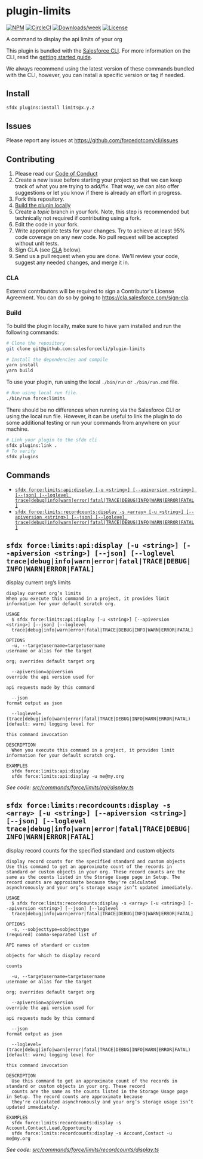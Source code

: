 # plugin-limits

[![NPM](https://img.shields.io/npm/v/@salesforce/plugin-limits.svg?label=@salesforce/plugin-limits)](https://www.npmjs.com/package/@salesforce/plugin-limits) [![CircleCI](https://circleci.com/gh/salesforcecli/plugin-limits/tree/main.svg?style=shield)](https://circleci.com/gh/salesforcecli/plugin-limits/tree/main) [![Downloads/week](https://img.shields.io/npm/dw/@salesforce/plugin-limits.svg)](https://npmjs.org/package/@salesforce/plugin-limits) [![License](https://img.shields.io/badge/License-BSD%203--Clause-brightgreen.svg)](https://raw.githubusercontent.com/salesforcecli/plugin-limits/main/LICENSE.txt)

A command to display the api limits of your org

This plugin is bundled with the [Salesforce CLI](https://developer.salesforce.com/tools/sfdxcli). For more information on the CLI, read the [getting started guide](https://developer.salesforce.com/docs/atlas.en-us.sfdx_setup.meta/sfdx_setup/sfdx_setup_intro.htm).

We always recommend using the latest version of these commands bundled with the CLI, however, you can install a specific version or tag if needed.

## Install

```bash
sfdx plugins:install limits@x.y.z
```

## Issues

Please report any issues at https://github.com/forcedotcom/cli/issues

## Contributing

1. Please read our [Code of Conduct](CODE_OF_CONDUCT.md)
2. Create a new issue before starting your project so that we can keep track of
   what you are trying to add/fix. That way, we can also offer suggestions or
   let you know if there is already an effort in progress.
3. Fork this repository.
4. [Build the plugin locally](#build)
5. Create a _topic_ branch in your fork. Note, this step is recommended but technically not required if contributing using a fork.
6. Edit the code in your fork.
7. Write appropriate tests for your changes. Try to achieve at least 95% code coverage on any new code. No pull request will be accepted without unit tests.
8. Sign CLA (see [CLA](#cla) below).
9. Send us a pull request when you are done. We'll review your code, suggest any needed changes, and merge it in.

### CLA

External contributors will be required to sign a Contributor's License
Agreement. You can do so by going to https://cla.salesforce.com/sign-cla.

### Build

To build the plugin locally, make sure to have yarn installed and run the following commands:

```bash
# Clone the repository
git clone git@github.com:salesforcecli/plugin-limits

# Install the dependencies and compile
yarn install
yarn build
```

To use your plugin, run using the local `./bin/run` or `./bin/run.cmd` file.

```bash
# Run using local run file.
./bin/run force:limits
```

There should be no differences when running via the Salesforce CLI or using the local run file. However, it can be useful to link the plugin to do some additional testing or run your commands from anywhere on your machine.

```bash
# Link your plugin to the sfdx cli
sfdx plugins:link .
# To verify
sfdx plugins
```

## Commands
<!-- commands -->
* [`sfdx force:limits:api:display [-u <string>] [--apiversion <string>] [--json] [--loglevel trace|debug|info|warn|error|fatal|TRACE|DEBUG|INFO|WARN|ERROR|FATAL]`](#sfdx-forcelimitsapidisplay--u-string---apiversion-string---json---loglevel-tracedebuginfowarnerrorfataltracedebuginfowarnerrorfatal)
* [`sfdx force:limits:recordcounts:display -s <array> [-u <string>] [--apiversion <string>] [--json] [--loglevel trace|debug|info|warn|error|fatal|TRACE|DEBUG|INFO|WARN|ERROR|FATAL]`](#sfdx-forcelimitsrecordcountsdisplay--s-array--u-string---apiversion-string---json---loglevel-tracedebuginfowarnerrorfataltracedebuginfowarnerrorfatal)

## `sfdx force:limits:api:display [-u <string>] [--apiversion <string>] [--json] [--loglevel trace|debug|info|warn|error|fatal|TRACE|DEBUG|INFO|WARN|ERROR|FATAL]`

display current org’s limits

```
display current org’s limits
When you execute this command in a project, it provides limit information for your default scratch org.

USAGE
  $ sfdx force:limits:api:display [-u <string>] [--apiversion <string>] [--json] [--loglevel 
  trace|debug|info|warn|error|fatal|TRACE|DEBUG|INFO|WARN|ERROR|FATAL]

OPTIONS
  -u, --targetusername=targetusername                                               username or alias for the target
                                                                                    org; overrides default target org

  --apiversion=apiversion                                                           override the api version used for
                                                                                    api requests made by this command

  --json                                                                            format output as json

  --loglevel=(trace|debug|info|warn|error|fatal|TRACE|DEBUG|INFO|WARN|ERROR|FATAL)  [default: warn] logging level for
                                                                                    this command invocation

DESCRIPTION
  When you execute this command in a project, it provides limit information for your default scratch org.

EXAMPLES
  sfdx force:limits:api:display
  sfdx force:limits:api:display -u me@my.org
```

_See code: [src/commands/force/limits/api/display.ts](https://github.com/salesforcecli/plugin-limits/blob/v1.2.2/src/commands/force/limits/api/display.ts)_

## `sfdx force:limits:recordcounts:display -s <array> [-u <string>] [--apiversion <string>] [--json] [--loglevel trace|debug|info|warn|error|fatal|TRACE|DEBUG|INFO|WARN|ERROR|FATAL]`

display record counts for the specified standard and custom objects

```
display record counts for the specified standard and custom objects
Use this command to get an approximate count of the records in standard or custom objects in your org. These record counts are the same as the counts listed in the Storage Usage page in Setup. The record counts are approximate because they're calculated asynchronously and your org’s storage usage isn’t updated immediately.

USAGE
  $ sfdx force:limits:recordcounts:display -s <array> [-u <string>] [--apiversion <string>] [--json] [--loglevel 
  trace|debug|info|warn|error|fatal|TRACE|DEBUG|INFO|WARN|ERROR|FATAL]

OPTIONS
  -s, --sobjecttype=sobjecttype                                                     (required) comma-separated list of
                                                                                    API names of standard or custom
                                                                                    objects for which to display record
                                                                                    counts

  -u, --targetusername=targetusername                                               username or alias for the target
                                                                                    org; overrides default target org

  --apiversion=apiversion                                                           override the api version used for
                                                                                    api requests made by this command

  --json                                                                            format output as json

  --loglevel=(trace|debug|info|warn|error|fatal|TRACE|DEBUG|INFO|WARN|ERROR|FATAL)  [default: warn] logging level for
                                                                                    this command invocation

DESCRIPTION
  Use this command to get an approximate count of the records in standard or custom objects in your org. These record 
  counts are the same as the counts listed in the Storage Usage page in Setup. The record counts are approximate because 
  they're calculated asynchronously and your org’s storage usage isn’t updated immediately.

EXAMPLES
  sfdx force:limits:recordcounts:display -s Account,Contact,Lead,Opportunity
  sfdx force:limits:recordcounts:display -s Account,Contact -u me@my.org
```

_See code: [src/commands/force/limits/recordcounts/display.ts](https://github.com/salesforcecli/plugin-limits/blob/v1.2.2/src/commands/force/limits/recordcounts/display.ts)_
<!-- commandsstop -->
